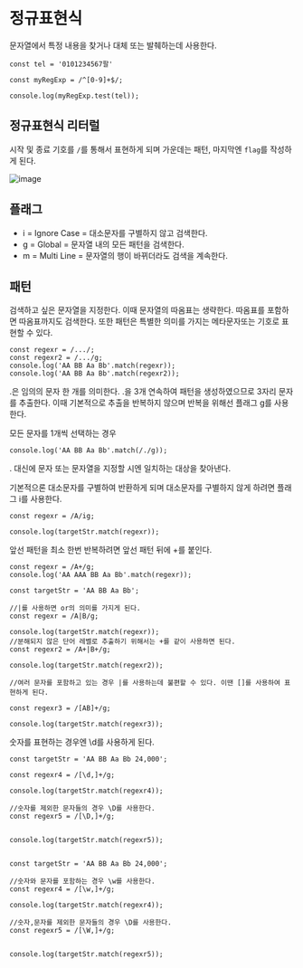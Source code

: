# 정규표현식

문자열에서 특정 내용을 찾거나 대체 또는 발췌하는데 사용한다.

```
const tel = '0101234567팔'

const myRegExp = /^[0-9]+$/;

console.log(myRegExp.test(tel));
```
## 정규표현식 리터럴
시작 및 종료 기호를 `/`를 통해서 표현하게 되며 가운데는 패턴, 마지막엔 `flag`를 작성하게 된다.

![image](https://user-images.githubusercontent.com/62691610/159715201-1a920dd6-70d3-48a4-a305-1154d1e9daf1.png)

## 플래그

- i = Ignore Case = 대소문자를 구별하지 않고 검색한다.
- g = Global = 문자열 내의 모든 패턴을 검색한다.
- m = Multi Line = 문자열의 행이 바뀌더라도 검색을 계속한다.


## 패턴
검색하고 싶은 문자열을 지정한다. 이때 문자열의 따옴표는 생략한다. 따옴표를 포함하면 따옴표까지도 검색한다. 또한 패턴은 특별한 의미를 가지는 메타문자또는 기호로 표현할 수 있다.

```
const regexr = /.../;
const regexr2 = /.../g;
console.log('AA BB Aa Bb'.match(regexr));
console.log('AA BB Aa Bb'.match(regexr2));
```

.은 임의의 문자 한 개를 의미한다. .을 3개 연속하여 패턴을 생성하였으므로 3자리 문자를 추출한다.
이때 기본적으로 추출을 반복하지 않으며 반복을 위해선 플래그 g를 사용한다.

모든 문자를 1개씩 선택하는 경우
```
console.log('AA BB Aa Bb'.match(/./g));
```

. 대신에 문자 또는 문자열을 지정할 시엔 일치하는 대상을 찾아낸다.

기본적으론 대소문자를 구별하여 반환하게 되며 대소문자를 구별하지 않게 하려면 플래그 i를 사용한다.

```
const regexr = /A/ig;

console.log(targetStr.match(regexr));
```

앞선 패턴을 최소 한번 반복하려면 앞선 패턴 뒤에 +를 붙인다.


```
const regexr = /A+/g;
console.log('AA AAA BB Aa Bb'.match(regexr));
```


```
const targetStr = 'AA BB Aa Bb';

//|를 사용하면 or의 의미를 가지게 된다.
const regexr = /A|B/g;

console.log(targetStr.match(regexr));
//분해되지 않은 단어 레벨로 추출하기 위해서는 +를 같이 사용하면 된다.
const regexr2 = /A+|B+/g;

console.log(targetStr.match(regexr2));

//여러 문자를 포함하고 있는 경우 |를 사용하는데 불편할 수 있다. 이땐 []를 사용하여 표현하게 된다.

const regexr3 = /[AB]+/g;

console.log(targetStr.match(regexr3));
```

숫자를 표현하는 경우엔 \d를 사용하게 된다.
```
const targetStr = 'AA BB Aa Bb 24,000';

const regexr4 = /[\d,]+/g;

console.log(targetStr.match(regexr4));

//숫자를 제외한 문자들의 경우 \D를 사용한다.
const regexr5 = /[\D,]+/g;


console.log(targetStr.match(regexr5));


const targetStr = 'AA BB Aa Bb 24,000';

//숫자와 문자를 포함하는 경우 \w를 사용한다.
const regexr4 = /[\w,]+/g;

console.log(targetStr.match(regexr4));

//숫자,문자를 제외한 문자들의 경우 \D를 사용한다.
const regexr5 = /[\W,]+/g;


console.log(targetStr.match(regexr5));


```

